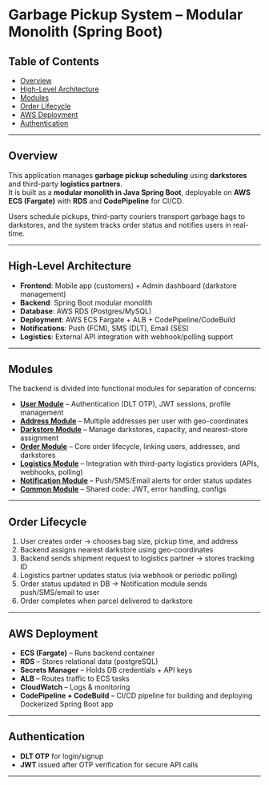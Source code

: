# Garbage Pickup System – Modular Monolith (Spring Boot)

## Table of Contents
- [Overview](#overview)
- [High-Level Architecture](#high-level-architecture)
- [Modules](#modules)
- [Order Lifecycle](#order-lifecycle)
- [AWS Deployment](#aws-deployment)
- [Authentication](#authentication)

---

## Overview
This application manages **garbage pickup scheduling** using **darkstores** and third-party **logistics partners**.  
It is built as a **modular monolith in Java Spring Boot**, deployable on **AWS ECS (Fargate)** with **RDS** and **CodePipeline** for CI/CD.

Users schedule pickups, third-party couriers transport garbage bags to darkstores, and the system tracks order status and notifies users in real-time.

---

## High-Level Architecture
- **Frontend**: Mobile app (customers) + Admin dashboard (darkstore management)
- **Backend**: Spring Boot modular monolith
- **Database**: AWS RDS (Postgres/MySQL)
- **Deployment**: AWS ECS Fargate + ALB + CodePipeline/CodeBuild
- **Notifications**: Push (FCM), SMS (DLT), Email (SES)
- **Logistics**: External API integration with webhook/polling support

---

## Modules
The backend is divided into functional modules for separation of concerns:

- [**User Module**](src/main/java/com/demo/kasafaat/userModule/userREADME.md) – Authentication (DLT OTP), JWT sessions, profile management
- [**Address Module**](src/main/java/com/demo/kasafaat/addressModule/addressREADME.md) – Multiple addresses per user with geo-coordinates
- [**Darkstore Module**](src/main/java/com/demo/kasafaat/darkstoreModule/darkstoreREADME.md) – Manage darkstores, capacity, and nearest-store assignment
- [**Order Module**](src/main/java/com/demo/kasafaat/orderModule/orderREADME.md) – Core order lifecycle, linking users, addresses, and darkstores
- [**Logistics Module**](src/main/java/com/demo/kasafaat/logisticsModule/logisticREADME.md) – Integration with third-party logistics providers (APIs, webhooks, polling)
- [**Notification Module**](src/main/java/com/demo/kasafaat/notificationModule/notificationREADME.md) – Push/SMS/Email alerts for order status updates
- [**Common Module**](src/main/java/com/demo/kasafaat/commonModule/commonREADME.md) – Shared code: JWT, error handling, configs

---

## Order Lifecycle
1. User creates order → chooses bag size, pickup time, and address
2. Backend assigns nearest darkstore using geo-coordinates
3. Backend sends shipment request to logistics partner → stores tracking ID
4. Logistics partner updates status (via webhook or periodic polling)
5. Order status updated in DB → Notification module sends push/SMS/email to user
6. Order completes when parcel delivered to darkstore

---

## AWS Deployment
- **ECS (Fargate)** – Runs backend container
- **RDS** – Stores relational data (postgreSQL)
- **Secrets Manager** – Holds DB credentials + API keys
- **ALB** – Routes traffic to ECS tasks
- **CloudWatch** – Logs & monitoring
- **CodePipeline + CodeBuild** – CI/CD pipeline for building and deploying Dockerized Spring Boot app

---

## Authentication
- **DLT OTP** for login/signup
- **JWT** issued after OTP verification for secure API calls

---
